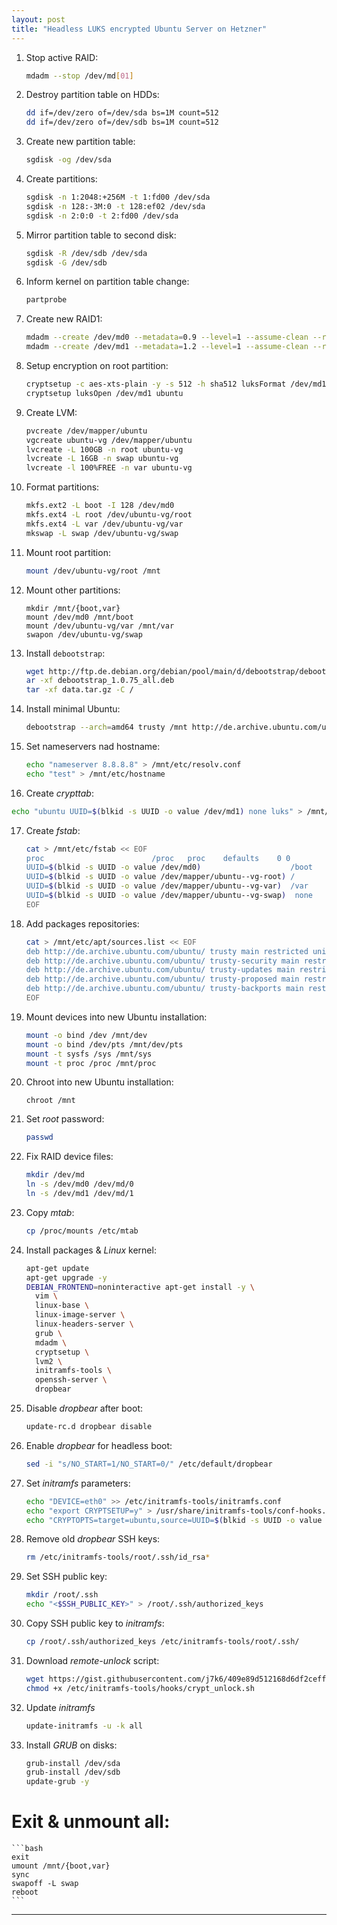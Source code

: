 ```yaml
---
layout: post
title: "Headless LUKS encrypted Ubuntu Server on Hetzner"
---
```


1. Stop active RAID:
   ```bash
   mdadm --stop /dev/md[01]
   ```
2. Destroy partition table on HDDs:
   ```bash
   dd if=/dev/zero of=/dev/sda bs=1M count=512
   dd if=/dev/zero of=/dev/sdb bs=1M count=512
   ```
3. Create new partition table:
   ```bash
   sgdisk -og /dev/sda
   ```
4. Create partitions:
   ```bash
   sgdisk -n 1:2048:+256M -t 1:fd00 /dev/sda
   sgdisk -n 128:-3M:0 -t 128:ef02 /dev/sda
   sgdisk -n 2:0:0 -t 2:fd00 /dev/sda
   ```
5. Mirror partition table to second disk:
   ```bash
   sgdisk -R /dev/sdb /dev/sda
   sgdisk -G /dev/sdb
   ```
6. Inform kernel on partition table change:
   ```bash
   partprobe
   ```
7. Create new RAID1:
   ```bash
   mdadm --create /dev/md0 --metadata=0.9 --level=1 --assume-clean --raid-devices=2 /dev/sd[ab]1
   mdadm --create /dev/md1 --metadata=1.2 --level=1 --assume-clean --raid-devices=2 /dev/sd[ab]2
   ```
8. Setup encryption on root partition:
   ```bash
   cryptsetup -c aes-xts-plain -y -s 512 -h sha512 luksFormat /dev/md1
   cryptsetup luksOpen /dev/md1 ubuntu
   ```
9. Create LVM:
   ```bash
   pvcreate /dev/mapper/ubuntu
   vgcreate ubuntu-vg /dev/mapper/ubuntu
   lvcreate -L 100GB -n root ubuntu-vg
   lvcreate -L 16GB -n swap ubuntu-vg
   lvcreate -l 100%FREE -n var ubuntu-vg
   ```
10. Format partitions:
    ```bash
    mkfs.ext2 -L boot -I 128 /dev/md0
    mkfs.ext4 -L root /dev/ubuntu-vg/root
    mkfs.ext4 -L var /dev/ubuntu-vg/var
    mkswap -L swap /dev/ubuntu-vg/swap
    ```
11. Mount root partition:
    ```bash
    mount /dev/ubuntu-vg/root /mnt
    ```
12. Mount other partitions:
    ```bsah
    mkdir /mnt/{boot,var}
    mount /dev/md0 /mnt/boot
    mount /dev/ubuntu-vg/var /mnt/var
    swapon /dev/ubuntu-vg/swap
    ```
13. Install `debootstrap`:
    ```bash
    wget http://ftp.de.debian.org/debian/pool/main/d/debootstrap/debootstrap_1.0.75_all.deb
    ar -xf debootstrap_1.0.75_all.deb
    tar -xf data.tar.gz -C /
    ```
14. Install minimal Ubuntu:
    ```bash
    debootstrap --arch=amd64 trusty /mnt http://de.archive.ubuntu.com/ubuntu
    ```
15. Set nameservers nad hostname:
    ```bash
    echo "nameserver 8.8.8.8" > /mnt/etc/resolv.conf
    echo "test" > /mnt/etc/hostname
    ```
16. Create *crypttab*:
   ```bash
   echo "ubuntu UUID=$(blkid -s UUID -o value /dev/md1) none luks" > /mnt/etc/crypttab
   ```
17. Create *fstab*:
    ```bash
    cat > /mnt/etc/fstab << EOF
    proc                        /proc   proc    defaults    0 0
    UUID=$(blkid -s UUID -o value /dev/md0)                    /boot   ext2    defaults    0 0
    UUID=$(blkid -s UUID -o value /dev/mapper/ubuntu--vg-root) /       ext4    defaults    0 1
    UUID=$(blkid -s UUID -o value /dev/mapper/ubuntu--vg-var)  /var    ext4    defaults    0 2
    UUID=$(blkid -s UUID -o value /dev/mapper/ubuntu--vg-swap)  none    swap defaults          0 0
    EOF
    ```
18. Add packages repositories:
    ```bash
    cat > /mnt/etc/apt/sources.list << EOF
    deb http://de.archive.ubuntu.com/ubuntu/ trusty main restricted universe multiverse
    deb http://de.archive.ubuntu.com/ubuntu/ trusty-security main restricted universe multiverse
    deb http://de.archive.ubuntu.com/ubuntu/ trusty-updates main restricted universe multiverse
    deb http://de.archive.ubuntu.com/ubuntu/ trusty-proposed main restricted universe multiverse
    deb http://de.archive.ubuntu.com/ubuntu/ trusty-backports main restricted universe multiverse
    EOF
    ```
19. Mount devices into new Ubuntu installation:
    ```bash
    mount -o bind /dev /mnt/dev
    mount -o bind /dev/pts /mnt/dev/pts
    mount -t sysfs /sys /mnt/sys
    mount -t proc /proc /mnt/proc
    ```
20. Chroot into new Ubuntu installation:
    ```bahs
    chroot /mnt
    ```
21. Set *root* password:
    ```bash
    passwd
    ```
22. Fix RAID device files:
    ```bash
    mkdir /dev/md
    ln -s /dev/md0 /dev/md/0
    ln -s /dev/md1 /dev/md/1
    ```
23. Copy *mtab*:
    ```bash
    cp /proc/mounts /etc/mtab
    ```
24. Install packages & *Linux* kernel:
    ```bash
    apt-get update
    apt-get upgrade -y
    DEBIAN_FRONTEND=noninteractive apt-get install -y \
      vim \
      linux-base \
      linux-image-server \
      linux-headers-server \
      grub \
      mdadm \
      cryptsetup \
      lvm2 \
      initramfs-tools \
      openssh-server \
      dropbear
    ```
25. Disable *dropbear* after boot:
    ```bash
    update-rc.d dropbear disable
    ```
26. Enable *dropbear* for headless boot:
    ```bash
    sed -i "s/NO_START=1/NO_START=0/" /etc/default/dropbear
    ```
27. Set *initramfs* parameters:
    ```bash
    echo "DEVICE=eth0" >> /etc/initramfs-tools/initramfs.conf
    echo "export CRYPTSETUP=y" > /usr/share/initramfs-tools/conf-hooks.d/forcecryptsetup
    echo "CRYPTOPTS=target=ubuntu,source=UUID=$(blkid -s UUID -o value /dev/md1),lvm=ubuntu--vg-root" > /etc/initramfs-tools/conf.d/cryptroot
    ```
28. Remove old *dropbear* SSH keys:
    ```bash
    rm /etc/initramfs-tools/root/.ssh/id_rsa*
    ```
29. Set SSH public key:
    ```bash
    mkdir /root/.ssh
    echo "<$SSH_PUBLIC_KEY>" > /root/.ssh/authorized_keys
    ```
30. Copy SSH public key to *initramfs*:
    ```bash
    cp /root/.ssh/authorized_keys /etc/initramfs-tools/root/.ssh/
    ```
31. Download *remote-unlock* script:
    ```bash
    wget https://gist.githubusercontent.com/j7k6/409e89d512168d6df2ceff57102446c3/raw/8c6d9474a122703b9ea8adb3cd4feb05c8cf15cc/crypt_unlock.sh -O /etc/initramfs-tools/hooks/crypt_unlock.sh
    chmod +x /etc/initramfs-tools/hooks/crypt_unlock.sh
    ```
32. Update *initramfs*
    ```bash
    update-initramfs -u -k all
    ```
33. Install *GRUB* on disks:
    ```bash
    grub-install /dev/sda
    grub-install /dev/sdb
    update-grub -y
    ```
# Exit & unmount all:
    ```bash
    exit
    umount /mnt/{boot,var}
    sync
    swapoff -L swap
    reboot
    ```

---
